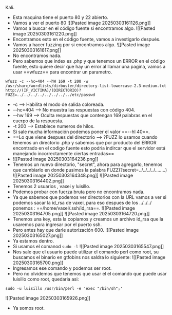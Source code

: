 Kali.

- Esta maquina tiene el puerto 80 y 22 abierto.
- Vamos a ver el puerto 80
![[Pasted image 20250303161126.png]]
- Vamos a buscar en el código fuente si encontramos algo.
![[Pasted image 20250303161220.png]]
- Encontramos esto en el código fuente, vamos a investigarlo después.
- Vamos a hacer fuzzing por si encontramos algo.
![[Pasted image 20250303161617.png]]
- No encontramos nada.
- Pero sabemos que index es .php y que tenemos un ERROR en el código fuente, esto quiere decir que hay un error al llamar una pagina, vamos a usar ==wfuzz== para encontrar un parametro.
```
wfuzz -c --hc=404 --hW 169 -t 200 -w /usr/share/wordlists/dirbuster/directory-list-lowercase-2.3-medium.txt http://(IP_VICTIMA)/(DIRECTORIO)?FUZZ=../../../../../../../../etc/passwd
```
- -c --> Habilita el modo de salida coloreada.
- --hc=404 --> No muestra las respuestas con código 404.
- --hw 169 --> Oculta respuestas que contengan 169 palabras en el cuerpo de la respuesta.
- -t 200 --> Establece numeros de hilos.
- Si sale mucha información podemos poner el valor ==--hl 40==.
- ==Lo que viene despues del directorio --> ?FUZZ lo usamos cuando tenemos un directorio .php y sabemos que por producto del ERROR encontrado en el codigo fuente  esto podria indircar que el servidor está manejando incorrectamente ciertas entradas==
- ![[Pasted image 20250303164236.png]]
- Tenemos un nuevo directorio, "secret", ahora para agregarlo, tenemos que cambiarlo en donde pusimos la palabra FUZZ(?secret=../../../../........)
![[Pasted image 20250303164348.png]]
![[Pasted image 20250303164402.png]]
- Tenemos 2 usuarios , vaxei y luisillo.
- Podemos probar con fuerza bruta pero no encontramos nada.
- Ya que sabemos que podemos ver directorios con la URL vamos a ver si podemos sacar la id_rsa de vaxei, para eso despues de los ../../../ ponemos : ==/home/vaxei/.ssh/id_rsa==.
![[Pasted image 20250303164705.png]]
![[Pasted image 20250303164720.png]]
- Tenemos una key, esta la copiamos y creamos un archivo id_rsa que la usaremos para ingresar por el puerto ssh.
- Pero antes hay que darle autorización 600.
![[Pasted image 20250303165027.png]]
- Ya estamos dentro.
- Si usamos el comanod `sudo -l`
![[Pasted image 20250303165547.png]]
- Nos sale que el usuario puede utilizar el comando perl como root, su buscamos el binario en gtfobins nos saldra lo siguiente:
![[Pasted image 20250303165700.png]]
- Ingresamos ese comando y podemos ser root. 
- Pero no olvidemos que tenemos que usar el el comando que puede usar luisillo como root, quedaria asi:
```
sudo -u luisillo /usr/bin/perl -e 'exec "/bin/sh";'
```
![[Pasted image 20250303165926.png]]
- Ya somos root.